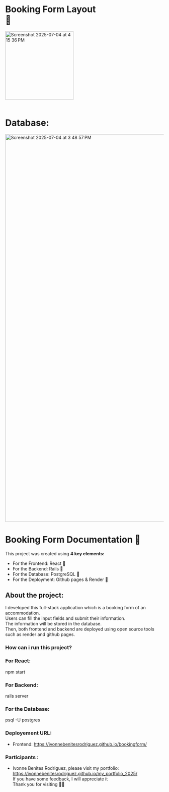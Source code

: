 

# Booking Form Layout<br/>🌸
<img width="217" alt="Screenshot 2025-07-04 at 4 15 36 PM" src="https://github.com/user-attachments/assets/9bb36559-8364-47bf-8913-625e65bb9661" /><br/><br/>
# Database:
<img width="1229" alt="Screenshot 2025-07-04 at 3 48 57 PM" src="https://github.com/user-attachments/assets/1f4e0dd7-9f61-4818-8ffe-98ffccb332ab" />








# Booking Form Documentation 🏩

This project was created using <strong>4 key elements:</strong> <br/>
 - For the Frontend: React 🌠
- For the Backend:  Rails 💎
- For the Database: PostgreSQL 📍
- For the Deployment: Github pages & Render 🎈
  
## About the project:

I developed this full-stack application which is a booking form of an accommodation.<br/> 
Users can fill the input fields and submit their information. <br/>
The information will be stored in the database.<br/>
Then, both frontend and backend are deployed using open source tools such as render and github pages.<br/>

### How can i run this project?

### For React: 
npm start

### For Backend:
rails server

### For the Database:
psql -U postgres

### Deployement URL:
- Frontend:
https://ivonnebenitesrodriguez.github.io/bookingform/

### Participants :
- Ivonne Benites Rodriguez, please visit my portfolio:<br/> 
https://ivonnebenitesrodriguez.github.io/my_portfolio_2025/ <br/>
If you have some feedback, I will appreciate it <br/>
Thank you for visiting 🙂🌸 <br/>
